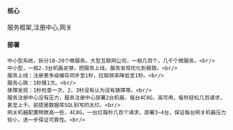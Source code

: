 #### 核心
服务框架,注册中心,网关
    
#### 部署
    中小型系统，拆分10-20个微服务。大型互联网公司，一般几百个，几千个微服务。<br/>
    中小型，一般2-3台机器足够，把服务上线，服务发现优化到极致。<br/>
    服务上线：注册表多级缓存同步至1秒，拉取频率降低至1秒。<br/>
    服务心跳：1秒报1次。<br/>
    故障发现：1秒检查一次，2，3秒没有认为没有故障等。<br/>
    服务注册中心没有压力，服务注册中心部署2台机器，每台4C8G，高可用，每秒轻松几百请求，甚至上千。前提是数据库SQL别写的太烂。<br/>
    网关机器配置稍微高一些，4C8G，一台扛每秒几百个请求，部署3~4台，保证每台网关机器压力较小，进一步保证可靠性。<br/>